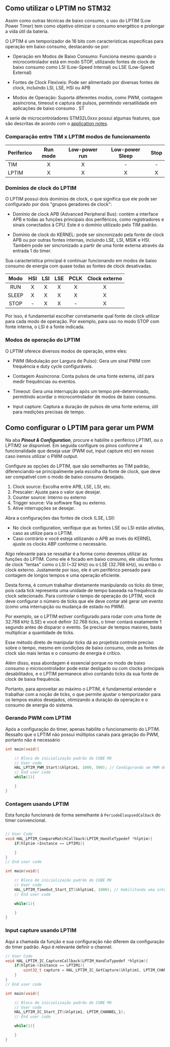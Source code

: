 ## Como utilizar o LPTIM no STM32

Assim como outras técnicas de baixo consumo, o uso do LPTIM (Low Power Timer) tem como objetivo otimizar o consumo energético e prolongar a vida útil da bateria.

O LPTIM é um temporizador de 16 bits com características específicas para operação em baixo consumo, destacando-se por:

- Operação em Modos de Baixo Consumo: Funciona mesmo quando o microcontrolador está em modo STOP, utilizando fontes de clock de baixo consumo como LSI (Low-Speed Internal) ou LSE (Low-Speed External) 

- Fontes de Clock Flexíveis: Pode ser alimentado por diversas fontes de clock, incluindo LSI, LSE, HSI ou APB 

- Modos de Operação: Suporta diferentes modos, como PWM, contagem assíncrona, timeout e captura de pulsos, permitindo versatilidade em aplicações de baixo consumo .
ST

A serie de microcontroladores STM32L0xxx possui algumas features, que são descritas de acordo com o [application notes](https://www.st.com/resource/en/application_note/an4865-lowpower-timer-lptim-applicative-use-cases-on-stm32-mcus-and-mpus-stmicroelectronics.pdf).

### Comparação entre TIM x LPTIM modos de funcionamento

|Periferico|Run mode|Low-power run|Low-power Sleep|Stop|
|----------|:------:|:-----------:|:-------------:|:--:|
|TIM       |  X     |    X        |       -       | -  |
|LPTIM     |  X     |    X        |       X       | X  |


### Domínios de clock do LPTIM

O LPTIM possui dois domínios de clock, o que significa que ele pode ser configurado por dois "grupos geradores de clock":

- Domínio de clock APB (Advanced Peripheral Bus): contém a interface APB e todas as funções principais dos periféricos, como registradores e sinais conectados à CPU. Este é o domínio utilizado pelo TIM padrão.

- Domínio de clock do KERNEL: pode ser sincronizado pela fonte de clock APB ou por outras fontes internas, incluindo LSE, LSI, MSIK e HSI. Também pode ser sincronizado a partir de uma fonte externa através da entrada 1 do timer.

Sua caracteristica principal é continuar funcionando em modos de baixo consumo de energia com quase todas as fontes de clock desativadas.

|Modo |HSI|LSI|LSE|PCLK|Clock externo|
|:---:|:-:|:-:|:-:|:--:|:-----------:|
|RUN  | X | X | X | X  | X           |
|SLEEP| X | X | X | X  | X           |
|STOP | - | X | X | -  | X           |

Por isso, é fundamental escolher corretamente qual fonte de clock utilizar para cada modo de operação. Por exemplo, para uso no modo STOP com fonte interna, o LSI é a fonte indicada.

### Modos de operação do LPTIM

O LPTIM oferece diversos modos de operação, entre eles:

- PWM (Modulação por Largura de Pulso): Gera um sinal PWM com frequência e duty cycle configuráveis.

- Contagem Assíncrona: Conta pulsos de uma fonte externa, útil para medir frequências ou eventos.

- Timeout: Gera uma interrupção após um tempo pré-determinado, permitindo acordar o microcontrolador de modos de baixo consumo.

- Input capture: Captura a duração de pulsos de uma fonte externa, útil para medições precisas de tempo.

## Como configurar o LPTIM para gerar um PWM

Na aba ***Pinout & Configuration***, procure e habilite o periférico LPTIM1, ou o LPTIM2 se disponível. Em seguida configure os pinos conforme a funcionalidade que deseja usar (PWM out, input capture etc) em nosso caso iremos utilizar o PWM output.

Configure as opções do LPTIM, que são semelhantes ao TIM padrão, diferenciando-se principalmente pela escolha da fonte de clock, que deve ser compatível com o modo de baixo consumo desejado.

1. Clock source: Escolha entre APB, LSE, LSI, etc.
1. Prescaler: Ajuste para o valor que desejar.
1. Counter source: Interno ou externo
1. Trigger source: Via software flag ou externo.
1. Ative interrupções se desejar.

Abra a configurações das fontes de clock (LSE, LSI):

- No clock configuration, verifique que as fontes LSE ou LSI estão ativdas, caso as utilize para o LPTIM.
- Caso contrário e você esteja utilizando o APB ao invés do KERNEL ajuste os clocks ABP conforme o necessário.

Algo relevante para se ressaltar é a forma como devemos utilizar as funções do LPTIM. Como ele é focado em baixo consumo, ele utiliza fontes de clock "lentas" como o LSI (~32 kHz) ou o LSE (32.768 kHz), ou então o clock externo. Justamente por isso, ele é um periférico pensado para contagem de longos tempos e uma operação eficiente.

Desta forma, é comum trabalhar diretamente manipulando os ticks do timer, pois cada tick representa uma unidade de tempo baseada na frequência do clock selecionado. Para controlar o tempo de operação do LPTIM, você deve configurar o número de ticks que ele deve contar até gerar um evento (como uma interrupção ou mudança de estado no PWM).

Por exemplo, se o LPTIM estiver configurado para rodar com uma fonte de 32.768 kHz (LSE) e você definir 32.768 ticks, o timer contará exatamente 1 segundo antes de disparar o evento. Se precisar de tempos maiores, basta multiplicar a quantidade de ticks.

Esse método direto de manipular ticks dá ao projetista controle preciso sobre o tempo, mesmo em condições de baixo consumo, onde as fontes de clock são mais lentas e o consumo de energia é crítico.

Além disso, essa abordagem é essencial porque no modo de baixo consumo o microcontrolador pode estar desligado ou com clocks principais desabilitados, e o LPTIM permanece ativo contando ticks da sua fonte de clock de baixa frequência.

Portanto, para aproveitar ao máximo o LPTIM, é fundamental entender e trabalhar com a noção de ticks, o que permite ajustar o temporizador para os tempos exatos desejados, otimizando a duração da operação e o consumo de energia do sistema.

### Gerando PWM com LPTIM

Após a configuração do timer, apenas habilite o funcionamento do LPTIM. Ressalto que o LPTIM não possui múltiplos canais para geração do PWM, portanto não é necessário

```C
int main(void){

    // Bloco de inicialização padrão do CUBE MX
    // User code
    HAL_LPTIM_PWM_Start(&hlptim1, 1000, 500); // Condigurando um PWM de 1000 ticks e 50% de duty
    // End user code
    while(1){

    }
}
```

### Contagem usando LPTIM

Esta função funcionará de forma semelhante à `PeriodeElaspsedCalback` do timer convencional.

```C

// User Code
void HAL_LPTIM_CompareMatchCallback(LPTIM_HandleTypedef *hlptim){
    if(hlptim->Instance == LPTIM1){

    }
}
// End user code

int main(void){

    // Bloco de inicialização padrão do CUBE MX
    // User code
    HAL_LPTIM_TimeOut_Start_IT(&hlptim1, 1000); // Habilitando uma interrupção para 1000 ticks
    // End user code

    while(1){

    }
}

```

### Input capture usando LPTIM

Aqui a chamada da função e sua configuração não diferem da configuração do timer padrão. Aqui é relevante definir o channel.

```C
// User Code
void HAL_LPTIM_IC_CaptureCallback(LPTIM_HandleTypedef *hlptim){
    if(hlptim->Instance == LPTIM1){
        uint32_t capture = HAL_LPTIM_IC_GetCapture(&hlptim1, LPTIM_CHANNEL_1);
    }
}
// End user code

int main(void){

    // Bloco de inicialização padrão do CUBE MX
    // User code
    HAL_LPTIM_IC_Start_IT(&hlptim1, LPTIM_CHANNEL_1);
    // End user code

    while(1){

    }
}

```


